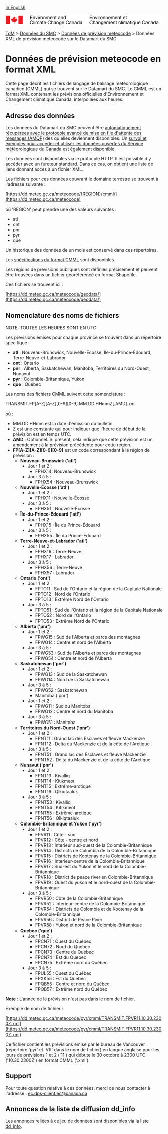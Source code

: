 [In English](readme_meteocode-datamartxml_en.md)

![ECCC logo](../../img_eccc-logo.png)

[TdM](../../readme_fr.md) > [Données du SMC](../readme_fr.md) > [Données de prévision meteocode](readme_meteocode_fr.md) > Données XML de prévision meteocode sur le Datamart du SMC

# Données de prévision meteocode en format XML

Cette page décrit les fichiers de langage de balisage météorologique canadien (CMML) qui se trouvent sur le Datamart du SMC. Le CMML est un format XML contenant les prévisions officielles d'Environnement et Changement climatique Canada, interpollées aux heures.

## Adresse des données 

Les données du Datamart du SMC peuvent être [automatiquement récupérées avec le protocole avancé de mise en file d'attente des messages (AMQP)](../../msc-datamart/amqp_fr.md) dès qu'elles deviennent disponibles. Un [survol et exemples pour accéder et utiliser les données ouvertes du Service météorologique du Canada](../../usage/readme_fr.md) est également disponible.

Les données sont disponibles via le protocole HTTP. Il est possible d’y accéder avec un fureteur standard. Dans ce cas, on obtient une liste de liens donnant accès à un fichier XML.

Les fichiers pour ces données couvrant le domaine terrestre se trouvent à l'adresse suivante :  
       
[https://dd.meteo.gc.ca/meteocode/{REGION}/cmml/](https://dd.meteo.gc.ca/meteocode)

où 'REGION' peut prendre une des valeurs suivantes :
 
* atl
* ont
* pnr
* pyr
* que  

Un historique des données de un mois est conservé dans ces répertoires.

Les [spécifications du format CMML](https://collaboration.cmc.ec.gc.ca/cmc/cmos/public_doc/msc-data/meteocode/cmml_specification_fr-v3.04.pdf) sont disponibles.

Les régions de prévisions publiques sont définies précisément et peuvent être trouvées dans un fichier géoréférencé en format Shapefile.

Ces fichiers se trouvent ici :

[https://dd.meteo.gc.ca/meteocode/geodata/](https://dd.meteo.gc.ca/meteocode/geodata/)

## Nomenclature des noms de fichiers 

NOTE: TOUTES LES HEURES SONT EN UTC.

Les prévisions émises pour chaque province se trouvent dans un répertoire spécifique :
* __atl__ : Nouveau-Brunswick, Nouvelle-Écosse, Île-du-Prince-Édouard, Terre-Neuve-et-Labrador
* __ont__ : Ontario
* __pnr__ : Alberta, Saskatchewan, Manitoba, Territoires du Nord-Ouest, Nunavut
* __pyr__ : Colombie-Britannique, Yukon
* __que__ : Québec


Les noms des fichiers CMML suivent cette nomenclature :

TRANSMIT.FP[A-Z][A-Z][0-9][0-9].MM.DD.HHmmZ[.AMD].xml

où :
    
* MM.DD.HHmm est la date d'émission du bulletin
* Z est une constante qui pour indiquer que l'heure de début de la
      prévision est en temps UTC.
* __AMD__ : Optionnel. Si présent, cela indique que cette prévision est un amendement à la prévision précédente pour cette région.
* **FP[A-Z][A-Z][0-9][0-9]** est un code correspondant à la région de prévision :
     * __Nouveau-Brunswick ('atl')__
        * Jour 1 et 2 :
            * FPHX14: Nouveau-Brunswick 
	    * Jour 3 à 5 :
	        * FPHX54 : Nouveau-Brunswick 
     * __Nouvelle-Écosse ('atl')__
	    * Jour 1 et 2 :
	        * FPHX11 : Nouvelle-Écosse 
	    * Jour 3 à 5 :
	        * FPHX51 : Nouvelle-Écosse 
     * __Île-du-Prince-Édouard ('atl')__
	    * Jour 1 et 2 :
	        * FPHX15 : Île du Prince-Édouard
	    * Jour 3 à 5 :
	        * FPHX55 : Île du Prince-Édouard
     * __Terre-Neuve-et-Labrador ('atl')__
	    * Jour 1 et 2 :
	        * FPHX16 : Terre-Neuve
	        * FPHX17 : Labrador
	    * Jour 3 à 5 :
	        * FPHX56 : Terre-Neuve
	        * FPHX57 : Labrador
     * __Ontario ('ont')__
	    * Jour 1 et 2 :
	        * FPTO11 : Sud de l'Ontario et la région de la Capitale Nationale
	        * FPTO12 : Nord de l'Ontario
	        * FPTO13 : Extrême Nord de l'Ontario
	    * Jour 3 à 5 :
	        * FPTO51 : Sud de l'Ontario et la région de la Capitale Nationale
	        * FPTO52 : Nord de l'Ontario
	        * FPTO53 : Extrême Nord de l'Ontario
     * __Alberta ('pnr')__
	    * Jour 1 et 2 :
	        * FPWG15 : Sud de l'Alberta et parcs des montagnes
	        * FPWG14 : Centre et nord de l'Alberta
	    * Jour 3 à 5 :
	        * FPWG53 : Sud de l'Alberta et parcs des montagnes
	        * FPWG54 : Centre et nord de l'Alberta
     * __Saskatchewan ('pnr')__
	    * Jour 1 et 2 :
	        * FPWG13 : Sud de la Saskatchewan
	        * FPWG14 : Nord de la Saskatchewan
	    * Jour 3 à 5 :
	        * FPWG52 : Saskatchewan
            * Manitoba ('pnr')
	    * Jour 1 et 2 :
	        * FPWG11 : Sud du Manitoba
	        * FPWG12 : Centre et nord du Manitoba
	    * Jour 3 à 5 :
	        * FPWG51 : Manitoba
     * __Territoires du Nord-Ouest ('pnr')__
	    * Jour 1 et 2 :
	        * FPNT11 : Grand lac des Esclaves et fleuve Mackenzie
	        * FPNT12 : Delta du Mackenzie et de la côte de l'Arctique
	    * Jour 3 à 5 :
	        * FPNT51 : Grand lac des Esclaves et fleuve Mackenzie
	        * FPNT52 : Delta du Mackenzie et de la côte de l'Arctique
     * __Nunavut  ('pnr')__
	    * Jour 1 et 2 :
	        * FPNT13 : Kivalliq
	        * FPNT14 : Kitikmeot
	        * FPNT15 : Extrême-arctique
	        * FPNT16 : Qikiqtaaluk
	    * Jour 3 à 5 :
	        * FPNT53 : Kivalliq
	        * FPNT54 : Kitikmeot
	        * FPNT55 : Extrême-arctique
	        * FPNT56 : Qikiqtaaluk
     * __Colombie-Britannique et Yukon ('pyr')__
	    * Jour 1 et 2 :
	        * FPVR11 : Côte - sud
	        * FPVR12 : Côte - centre et nord
	        * FPVR13 : Interieur sud-ouest de la Colombie-Britannique
	        * FPVR14 : Districts de Columbia de la Colombie-Britannique
	        * FPVR15 : Districts de Kootenay de la Colombie-Britannique
	        * FPVR16 : Interieur-centre de la Colombie-Britannique
	        * FPVR17 : Sud-est du Yukon et le nord de la Colombie-Britannique
	        * FPVR18 : District de peace river en Colombie-Britannique
	        * FPVR19 : Ouest du yukon et le nord-ouest de la Colombie-Britannique
	    * Jour 3 à 5 :
	        * FPVR50 : Côte de la Colombie-Britannique
	        * FPVR52 : Interieur-centre de la Colombie-Britannique
	        * FPVR54 : Districts de Colombia et de Kootenay de la Colombie-Britannique
	        * FPVR56 : District de Peace River
	        * FPVR58 : Yukon et nord de la Colombie-Britannique
     * __Québec ('que')__
	    * Jour 1 et 2 :
	        * FPCN71 : Ouest du Québec
	        * FPCN72 : Nord du Québec
	        * FPCN73 : Centre du Québec
	        * FPCN74 : Est du Quebec
	        * FPCN75 : Extrême nord du Québec
	    * Jour 3 à 5 :
	        * FPUL55 : Ouest du Québec
	        * FPXK55 : Est du Quebec
	        * FPQB55 : Centre et nord du Québec
	        * FPQB57 : Extrême nord du Québec

__Note__ : L'année de la prévision n'est pas dans le nom de fichier.

Exemple de nom de fichier :

[https://dd.meteo.gc.ca/meteocode/pyr/cmml/TRANSMIT.FPVR11.10.30.2300Z.xml](https://dd.meteo.gc.ca/meteocode/pyr/cmml/TRANSMIT.FPVR11.10.30.2300Z.xml)

Ce fichier contient les prévisions émise par le bureau de Vancouver (répertoire 'pyr' et 'VR' dans le nom de fichier) en langue anglaise pour les jours de prévisions 1 et 2 ('11') qui débute le 30 octobre à 2300 UTC ('10.30.2300Z') en format CMML ('.xml').

## Support

Pour toute question relative à ces données, merci de nous contacter à l'adresse : [ec.dps-client.ec@canada.ca](mailto:ec.dps-client.ec@canada.ca)

## Annonces de la liste de diffusion dd_info 

Les annonces reliées à ce jeu de données sont disponibles via la liste [dd_info](https://lists.ec.gc.ca/cgi-bin/mailman/listinfo/dd_info).



